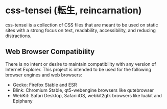 # css-tensei (転生, reincarnation)

css-tensei is a collection of CSS files that are meant to be used on static sites with a strong
focus on text, readability, accessibility, and reducing distractions.

## Web Browser Compatibility

There is no intent or desire to maintain compatibility with any version of Internet Explorer. This
project is intended to be used for the following browser engines and web browsers:

- Gecko: Firefox Stable and ESR
- Blink: Chromium Stable, qt5-webengine browsers like qutebrowser
- WebKit: Safari Desktop, Safari iOS, webkit2gtk browsers like luakit and Epiphany
